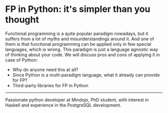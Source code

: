 # FP in Python: it's simpler than you thought

Functional programming is a quite popular paradigm nowadays, but it suffers
from a lot of myths and misunderstandings around it. And one of them is that
functional programming can be applied only in few special languages, which is
wrong. This paradigm is just a language agnostic way of thinking about your
code. We will discuss pros and cons of applying it in case of Python:

* Why do anyone need this at all?
* Since Python is a multi-paradigm language, what it already can provide for FP?
* Third-party libraries for FP in Python


-------------------------------------------------------------------------------

Passionate python developer at Mindojo, PhD student, with interest in Haskell
and experience in the PostgreSQL development.
